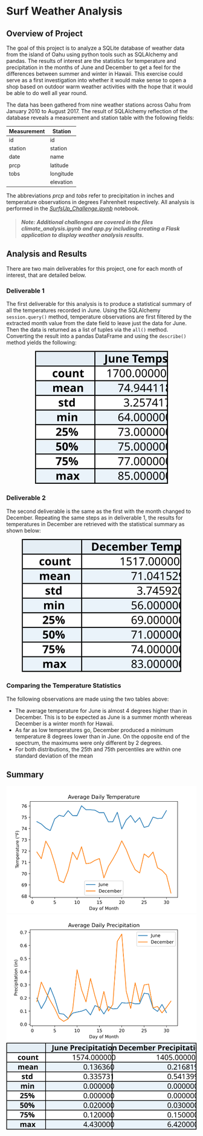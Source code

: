 # **Surf Weather Analysis**

## **Overview of Project**
The goal of this project is to analyze a SQLite database of weather data from the island of Oahu using python tools such as SQLAlchemy and pandas. The results of interest are the statistics for temperature and precipitation in the months of June and December to get a feel for the differences between summer and winter in Hawaii. This exercise could serve as a first investigation into whether it would make sense to open a shop based on outdoor warm weather activities with the hope that it would be able to do well all year round.

The data has been gathered from nine weather stations across Oahu from January 2010 to August 2017. The result of SQLAlchemy reflection of the database reveals a measurement and station table with the following fields:

| Measurement | Station   |
| ----------- | --------- |
| id          | id        |
| station     | station   |
| date        | name      |
| prcp        | latitude  |
| tobs        | longitude |
|             | elevation |

The abbreviations *prcp* and *tobs* refer to precipitation in inches and temperature observations in degrees Fahrenheit respectively. All analysis is performed in the *[SurfsUp_Challenge.ipynb](/SurfsUp_Challenge.ipynb)* notebook.

>##### Note: Additional challenges are covered in the files *climate_analysis.ipynb* and *app.py* including creating a Flask application to display weather analysis results.

## **Analysis and Results**
There are two main deliverables for this project, one for each month of interest, that are detailed below.

### **Deliverable 1**
The first deliverable for this analysis is to produce a statistical summary of all the temperatures recorded in June. Using the SQLAlchemy `session.query()` method, temperature observations are first filtered by the extracted month value from the date field to leave just the data for June. Then the data is returned as a list of tuples via the `all()` method. Converting the result into a pandas DataFrame and using the `describe()` method yields the following:

<div align="center">
    <img src="Resources/jun_temps_df.svg"
         alt="June temperature stats" />
</div>

### **Deliverable 2**
The second deliverable is the same as the first with the month changed to December. Repeating the same steps as in deliverable 1, the results for temperatures in December are retrieved with the statistical summary as shown below:

<div align="center">
    <img src="Resources/dec_temps_df.svg"
         alt="December temperature stats" />
</div>

### **Comparing the Temperature Statistics**
The following observations are made using the two tables above:
- The average temperature for June is almost 4 degrees higher than in December. This is to be expected as June is a summer month whereas December is a winter month for Hawaii.
- As far as low temperatures go, December produced a minimum temperature 8 degrees lower than in June. On the opposite end of the spectrum, the maximums were only different by 2 degrees.
- For both distributions, the 25th and 75th percentiles are within one standard deviation of the mean


## **Summary**


<div align="center">
    <img src="Resources/avg_daily_temperature_scaled.svg"
         alt="Average Daily Temperature" />
</div>



<div align="center">
    <img src="Resources/avg_daily_precipitation_scaled.svg"
         alt="Average Daily Precipitation" />
</div>



<div align="center">
    <img src="Resources/prcp_stats_df.svg"
         alt="June and December Precipitation Stats" />
</div>